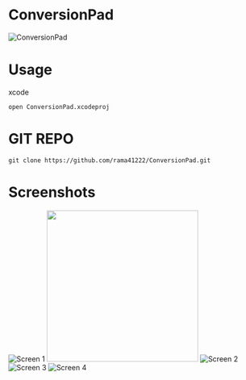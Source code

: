 # ConversionPad

![ConversionPad](https://s3.amazonaws.com/rama-private-files/ConversionPad/iTunesArtwork%401x.png)

# Usage
xcode

```
open ConversionPad.xcodeproj

```

# GIT REPO

```
git clone https://github.com/rama41222/ConversionPad.git
```

# Screenshots

![Screen 1](https://s3.amazonaws.com/rama-private-files/ConversionPad/distance.png)
<img src="https://s3.amazonaws.com/rama-private-files/ConversionPad/distance.png" width="300">
![Screen 2](https://s3.amazonaws.com/rama-private-files/ConversionPad/speed.png)
![Screen 3](https://s3.amazonaws.com/rama-private-files/ConversionPad/temp.png)
![Screen 4](https://s3.amazonaws.com/rama-private-files/ConversionPad/weight.png)
